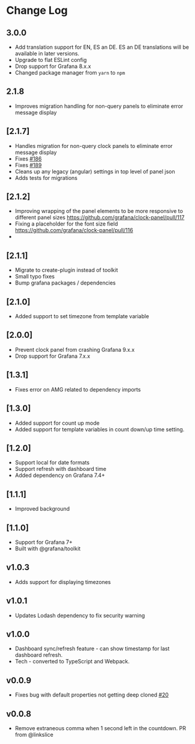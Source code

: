 # Change Log

## 3.0.0

- Add translation support for EN, ES an DE. ES an DE translations will be available in later versions.
- Upgrade to flat ESLint config
- Drop support for Grafana 8.x.x 
- Changed package manager from `yarn` to `npm`

## 2.1.8

- Improves migration handling for non-query panels to eliminate error message display

## [2.1.7]

- Handles migration for non-query clock panels to eliminate error message display
- Fixes [#186](https://github.com/grafana/clock-panel/issues/186)
- Fixes [#189](https://github.com/grafana/clock-panel/issues/189)
- Cleans up any legacy (angular) settings in top level of panel json
- Adds tests for migrations

## [2.1.2]

- Improving wrapping of the panel elements to be more responsive to different panel sizes https://github.com/grafana/clock-panel/pull/117
- Fixing a placeholder for the font size field https://github.com/grafana/clock-panel/pull/116
-

## [2.1.1]

- Migrate to create-plugin instead of toolkit
- Small typo fixes
- Bump grafana packages / dependencies

## [2.1.0]

- Added support to set timezone from template variable

## [2.0.0]

- Prevent clock panel from crashing Grafana 9.x.x
- Drop support for Grafana 7.x.x

## [1.3.1]

- Fixes error on AMG related to dependency imports

## [1.3.0]

- Added support for count up mode
- Added support for template variables in count down/up time setting.

## [1.2.0]

- Support local for date formats
- Support refresh with dashboard time
- Added dependency on Grafana 7.4+

## [1.1.1]

- Improved background

## [1.1.0]

- Support for Grafana 7+
- Built with @grafana/toolkit

## v1.0.3

- Adds support for displaying timezones

## v1.0.1

- Updates Lodash dependency to fix security warning

## v1.0.0

- Dashboard sync/refresh feature - can show timestamp for last dashboard refresh.
- Tech - converted to TypeScript and Webpack.

## v0.0.9

- Fixes bug with default properties not getting deep cloned [#20](https://github.com/grafana/clock-panel/issues/20)

## v0.0.8

- Remove extraneous comma when 1 second left in the countdown. PR from @linkslice

